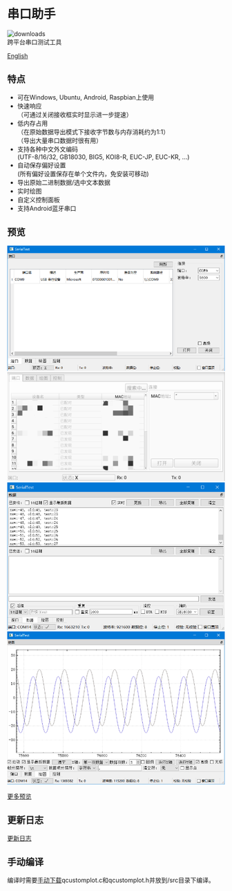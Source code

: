 # 串口助手
![downloads](https://img.shields.io/github/downloads/wh201906/SerialTest/total)  
跨平台串口测试工具  

[English](../../README.md)  

## 特点
+ 可在Windows, Ubuntu, Android, Raspbian上使用  
+ 快速响应  
（可通过关闭接收框实时显示进一步提速）  
+ 低内存占用  
（在原始数据导出模式下接收字节数与内存消耗约为1:1）  
（导出大量串口数据时很有用）  
+ 支持各种中文外文编码  
(UTF-8/16/32, GB18030, BIG5, KOI8-R, EUC-JP, EUC-KR, …)  
+ 自动保存偏好设置  
(所有偏好设置保存在单个文件内，免安装可移动)  
+ 导出原始二进制数据/选中文本数据  
+ 实时绘图  
+ 自定义控制面板  
+ 支持Android蓝牙串口  

## 预览
![port](../previews/port_zh_CN.png)  
![port_android](../previews/port_android_zh_CN.jpg)  
![data](../previews/data_zh_CN.png)  
![plot](../previews/plot_zh_CN.png)  

[更多预览](../previews/previews_zh_CN.md)  

## 更新日志
[更新日志](../CHANGELOG/CHANGELOG_zh_CN.md)

## 手动编译
编译时需要[手动下载](https://www.qcustomplot.com/release/2.1.0fixed/QCustomPlot-source.tar.gz)qcustomplot.c和qcustomplot.h并放到/src目录下编译。  